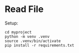 # Read File

Setup:

```
cd myproject
python -m venv .venv
source .venv/bin/activate
pip install -r requirements.txt
```